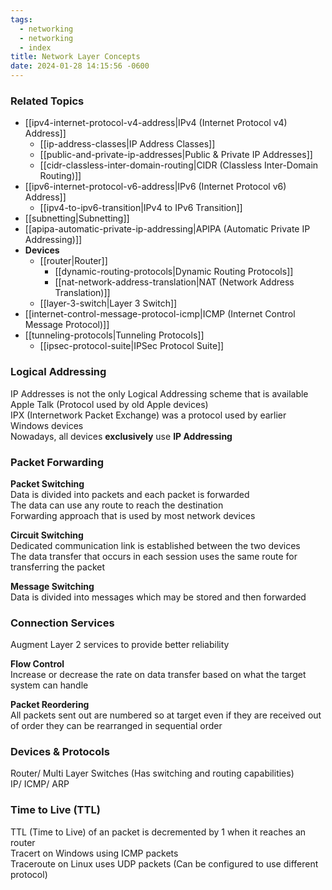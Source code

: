 ```yaml
---
tags:
  - networking
  - networking
  - index
title: Network Layer Concepts
date: 2024-01-28 14:15:56 -0600
---
```


### Related Topics

* [[ipv4-internet-protocol-v4-address|IPv4 (Internet Protocol v4) Address]]
	* [[ip-address-classes|IP Address Classes]]
	* [[public-and-private-ip-addresses|Public & Private IP Addresses]]
	* [[cidr-classless-inter-domain-routing|CIDR (Classless Inter-Domain Routing)]]
* [[ipv6-internet-protocol-v6-address|IPv6 (Internet Protocol v6) Address]]
	* [[ipv4-to-ipv6-transition|IPv4 to IPv6 Transition]]
* [[subnetting|Subnetting]]
* [[apipa-automatic-private-ip-addressing|APIPA (Automatic Private IP Addressing)]]
* **Devices**
	* [[router|Router]]
		* [[dynamic-routing-protocols|Dynamic Routing Protocols]]
		* [[nat-network-address-translation|NAT (Network Address Translation)]]
	* [[layer-3-switch|Layer 3 Switch]]
* [[internet-control-message-protocol-icmp|ICMP (Internet Control Message Protocol)]]
* [[tunneling-protocols|Tunneling Protocols]]
	* [[ipsec-protocol-suite|IPSec Protocol Suite]]

### Logical Addressing

IP Addresses is not the only Logical Addressing scheme that is available  
Apple Talk (Protocol used by old Apple devices)  
IPX (Internetwork Packet Exchange) was a protocol used by earlier Windows devices  
Nowadays, all devices **exclusively** use **IP Addressing**

### Packet Forwarding

**Packet Switching**  
Data is divided into packets and each packet is forwarded  
The data can use any route to reach the destination  
Forwarding approach that is used by most network devices

**Circuit Switching**  
Dedicated communication link is established between the two devices  
The data transfer that occurs in each session uses the same route for transferring the packet

**Message Switching**  
Data is divided into messages which may be stored and then forwarded

### Connection Services

Augment Layer 2 services to provide better reliability

**Flow Control**  
Increase or decrease the rate on data transfer based on what the target system can handle  

**Packet Reordering**  
All packets sent out are numbered so at target even if they are received out of order they can be rearranged in sequential order

### Devices & Protocols

Router/ Multi Layer Switches (Has switching and routing capabilities)  
IP/ ICMP/ ARP

### Time to Live (TTL)

TTL (Time to Live) of an packet is decremented by 1 when it reaches an router  
Tracert on Windows using ICMP packets  
Traceroute on Linux uses UDP packets (Can be configured to use different protocol)
